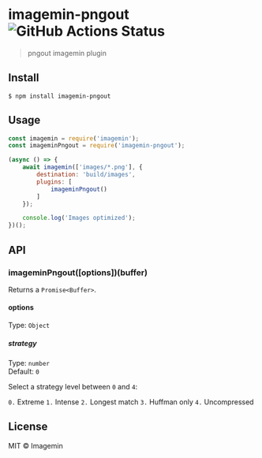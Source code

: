 # imagemin-pngout ![GitHub Actions Status](https://github.com/imagemin/imagemin-pngout/workflows/test/badge.svg?branch=master)


> pngout imagemin plugin


## Install

```
$ npm install imagemin-pngout
```


## Usage

```js
const imagemin = require('imagemin');
const imageminPngout = require('imagemin-pngout');

(async () => {
	await imagemin(['images/*.png'], {
		destination: 'build/images',
		plugins: [
			imageminPngout()
		]
	});

	console.log('Images optimized');
})();
```


## API

### imageminPngout([options])(buffer)

Returns a `Promise<Buffer>`.

#### options

Type: `Object`

##### strategy

Type: `number`<br>
Default: `0`

Select a strategy level between `0` and `4`:

`0.` Extreme
`1.` Intense
`2.` Longest match
`3.` Huffman only
`4.` Uncompressed


## License

MIT © Imagemin
